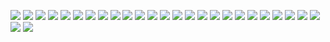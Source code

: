 ![](Chr6Mhc.png)
![](Chr6Mhc-sas.png)
![](mhc2afr.png)
![](mhc2all.png)
![](mhc2amr.png)
![](mhc2eas.png)
![](mhc2eur.png)
![](mhc2sas.png)
![](mhc3afr.png)
![](mhc3all.png)
![](mhc3amr.png)
![](mhc3eas.png)
![](mhc3eur.png)
![](mhc3sas.png)
![](mhcacb.png)
![](mhcafr.png)
![](mhcall.png)
![](mhcamr.png)
![](mhcasw.png)
![](mhceas.png)
![](mhcesn.png)
![](mhceur.png)
![](mhcgwd.png)
![](mhclwk.png)
![](mhcmsl.png)
![](mhcsas.png)
![](mhcyri.png)
